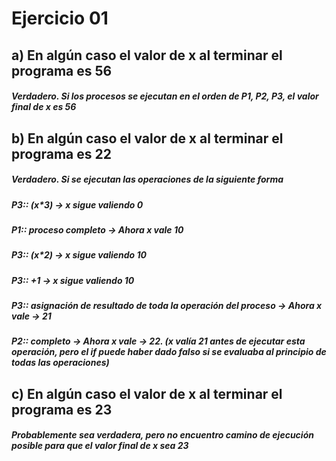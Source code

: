 # Ejercicio 01

## a) En algún caso el valor de x al terminar el programa es 56

##### Verdadero. Si los procesos se ejecutan en el orden de P1, P2, P3, el valor final de x es 56

## b) En algún caso el valor de x al terminar el programa es 22

##### Verdadero. Si se ejecutan las operaciones de la siguiente forma

##### P3:: (x*3) -> x sigue valiendo 0

##### P1:: proceso completo -> Ahora x vale 10

##### P3:: (x*2) -> x sigue valiendo 10

##### P3:: +1 -> x sigue valiendo 10

##### P3:: asignación de resultado de toda la operación del proceso -> Ahora x vale -> 21

##### P2:: completo -> Ahora x vale -> 22. (x valía 21 antes de ejecutar esta operación, pero el if  puede haber dado falso si se evaluaba al principio de todas las operaciones)

## c) En algún caso el valor de x al terminar el programa es 23

##### Probablemente sea verdadera, pero no encuentro camino de ejecución posible para que el valor final de x sea 23
